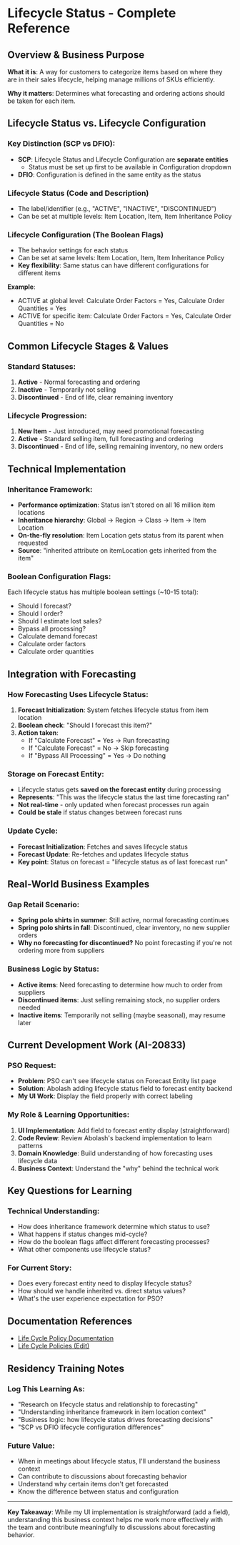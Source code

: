 # Lifecycle Status - Complete Reference

## Overview & Business Purpose

**What it is**: A way for customers to categorize items based on where they are in their sales lifecycle, helping manage millions of SKUs efficiently.

**Why it matters**: Determines what forecasting and ordering actions should be taken for each item.

## Lifecycle Status vs. Lifecycle Configuration

### **Key Distinction (SCP vs DFIO):**

- **SCP**: Lifecycle Status and Lifecycle Configuration are **separate entities**
    - Status must be set up first to be available in Configuration dropdown
- **DFIO**: Configuration is defined in the same entity as the status

### **Lifecycle Status** (Code and Description)

- The label/identifier (e.g., "ACTIVE", "INACTIVE", "DISCONTINUED")
- Can be set at multiple levels: Item Location, Item, Item Inheritance Policy

### **Lifecycle Configuration** (The Boolean Flags)

- The behavior settings for each status
- Can be set at same levels: Item Location, Item, Item Inheritance Policy
- **Key flexibility**: Same status can have different configurations for different items

**Example**:

- ACTIVE at global level: Calculate Order Factors = Yes, Calculate Order Quantities = Yes
- ACTIVE for specific item: Calculate Order Factors = Yes, Calculate Order Quantities = No

## Common Lifecycle Stages & Values

### **Standard Statuses:**

1. **Active** - Normal forecasting and ordering
2. **Inactive** - Temporarily not selling
3. **Discontinued** - End of life, clear remaining inventory

### **Lifecycle Progression:**

1. **New Item** - Just introduced, may need promotional forecasting
2. **Active** - Standard selling item, full forecasting and ordering
3. **Discontinued** - End of life, selling remaining inventory, no new orders

## Technical Implementation

### **Inheritance Framework:**

- **Performance optimization**: Status isn't stored on all 16 million item locations
- **Inheritance hierarchy**: Global → Region → Class → Item → Item Location
- **On-the-fly resolution**: Item Location gets status from its parent when requested
- **Source**: "inherited attribute on itemLocation gets inherited from the item"

### **Boolean Configuration Flags:**

Each lifecycle status has multiple boolean settings (~10-15 total):

- Should I forecast?
- Should I order?
- Should I estimate lost sales?
- Bypass all processing?
- Calculate demand forecast
- Calculate order factors
- Calculate order quantities

## Integration with Forecasting

### **How Forecasting Uses Lifecycle Status:**

1. **Forecast Initialization**: System fetches lifecycle status from item location
2. **Boolean check**: "Should I forecast this item?"
3. **Action taken**:
    - If "Calculate Forecast" = Yes → Run forecasting
    - If "Calculate Forecast" = No → Skip forecasting
    - If "Bypass All Processing" = Yes → Do nothing

### **Storage on Forecast Entity:**

- Lifecycle status gets **saved on the forecast entity** during processing
- **Represents**: "This was the lifecycle status the last time forecasting ran"
- **Not real-time** - only updated when forecast processes run again
- **Could be stale** if status changes between forecast runs

### **Update Cycle:**

- **Forecast Initialization**: Fetches and saves lifecycle status
- **Forecast Update**: Re-fetches and updates lifecycle status
- **Key point**: Status on forecast = "lifecycle status as of last forecast run"

## Real-World Business Examples

### **Gap Retail Scenario:**

- **Spring polo shirts in summer**: Still active, normal forecasting continues
- **Spring polo shirts in fall**: Discontinued, clear inventory, no new supplier orders
- **Why no forecasting for discontinued?** No point forecasting if you're not ordering more from suppliers

### **Business Logic by Status:**

- **Active items**: Need forecasting to determine how much to order from suppliers
- **Discontinued items**: Just selling remaining stock, no supplier orders needed
- **Inactive items**: Temporarily not selling (maybe seasonal), may resume later

## Current Development Work (AI-20833)

### **PSO Request:**

- **Problem**: PSO can't see lifecycle status on Forecast Entity list page
- **Solution**: Abolash adding lifecycle status field to forecast entity backend
- **My UI Work**: Display the field properly with correct labeling

### **My Role & Learning Opportunities:**

1. **UI Implementation**: Add field to forecast entity display (straightforward)
2. **Code Review**: Review Abolash's backend implementation to learn patterns
3. **Domain Knowledge**: Build understanding of how forecasting uses lifecycle data
4. **Business Context**: Understand the "why" behind the technical work

## Key Questions for Learning

### **Technical Understanding:**

- How does inheritance framework determine which status to use?
- What happens if status changes mid-cycle?
- How do the boolean flags affect different forecasting processes?
- What other components use lifecycle status?

### **For Current Story:**

- Does every forecast entity need to display lifecycle status?
- How should we handle inherited vs. direct status values?
- What's the user experience expectation for PSO?

## Documentation References

- [Life Cycle Policy Documentation](https://manhattanassociates.atlassian.net/wiki/spaces/ASCP/pages/4316954746/Life+Cycle+Policy)
- [Life Cycle Policies (Edit)](https://manhattanassociates.atlassian.net/wiki/spaces/ASCP/pages/edit-v2/5210964268#Life-Cycle-Policies)

## Residency Training Notes

### **Log This Learning As:**

- "Research on lifecycle status and relationship to forecasting"
- "Understanding inheritance framework in item location context"
- "Business logic: how lifecycle status drives forecasting decisions"
- "SCP vs DFIO lifecycle configuration differences"

### **Future Value:**

- When in meetings about lifecycle status, I'll understand the business context
- Can contribute to discussions about forecasting behavior
- Understand why certain items don't get forecasted
- Know the difference between status and configuration

---

**Key Takeaway**: While my UI implementation is straightforward (add a field), understanding this business context helps me work more effectively with the team and contribute meaningfully to discussions about forecasting behavior.